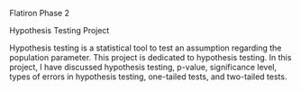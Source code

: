 Flatiron Phase 2

Hypothesis Testing Project

Hypothesis testing is a statistical tool to test an assumption regarding the population parameter. This project is dedicated to hypothesis testing. In this project, I have discussed hypothesis testing, p-value, significance level, types of errors in hypothesis testing, one-tailed tests, and two-tailed tests.
